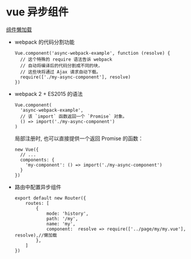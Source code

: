 


vue 异步组件
=====

[组件懒加载](https://cn.vuejs.org/v2/guide/components.html#异步组件)

- webpack 的代码分割功能

  ```
  Vue.component('async-webpack-example', function (resolve) {
    // 这个特殊的 require 语法告诉 webpack
    // 自动将编译后的代码分割成不同的块，
    // 这些块将通过 Ajax 请求自动下载。
    require(['./my-async-component'], resolve)
  })
  ```

- webpack 2 + ES2015 的语法

  ```
  Vue.component(
    'async-webpack-example',
    // 该 `import` 函数返回一个 `Promise` 对象。
    () => import('./my-async-component')
  )
  ```

  局部注册时, 也可以直接提供一个返回 Promise 的函数：
  ```
  new Vue({
    // ...
    components: {
      'my-component': () => import('./my-async-component')
    }
  })
  ```

- 路由中配置异步组件

  ```
  export default new Router({
      routes: [
          {
              mode: 'history',
              path: '/my',
              name: 'my',
              component:  resolve => require(['../page/my/my.vue'], resolve),//懒加载
          },
      ]
  })
  ```
